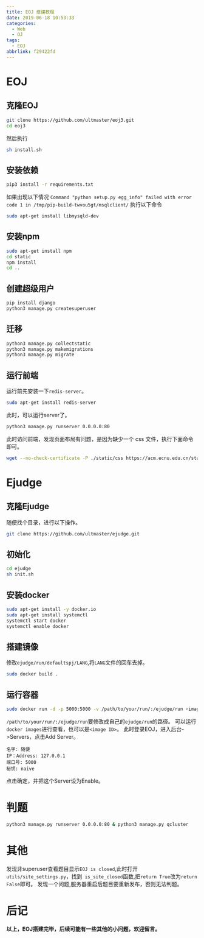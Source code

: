 ```yaml
---
title: EOJ 搭建教程
date: 2019-06-18 10:53:33
categories:
  - Web
  - OJ
tags:
  - EOJ
abbrlink: f29422fd
---
```

# EOJ
## 克隆EOJ
```bash
git clone https://github.com/ultmaster/eoj3.git
cd eoj3
```
然后执行
```bash
sh install.sh
```
## 安装依赖
```bash
pip3 install -r requirements.txt
```
如果出现以下情况
`Command "python setup.py egg_info" failed with error code 1 in /tmp/pip-build-twvou5gt/msqlclient/`
执行以下命令
```bash
sudo apt-get install libmysqld-dev
```
<!--more-->
## 安装npm
```bash
sudo apt-get install npm
cd static
npm install
cd ..
```
## 创建超级用户
```bash
pip install django
python3 manage.py createsuperuser
```
## 迁移
```bash
python3 manage.py collectstatic
python3 manage.py makemigrations
python3 manage.py migrate
```
## 运行前端
运行前先安装一下`redis-server`。
```bash
sudo apt-get install redis-server
```
此时，可以运行server了。
```bash
python3 manage.py runserver 0.0.0.0:80
```
此时访问前端，发现页面布局有问题，是因为缺少一个 css 文件，执行下面命令即可。
```bash
wget --no-check-certificate -P ./static/css https://acm.ecnu.edu.cn/static/css/app.min.css
```
# Ejudge
## 克隆Ejudge
随便找个目录，进行以下操作。
```bash
git clone https://github.com/ultmaster/ejudge.git
```
## 初始化
```bash
cd ejudge
sh init.sh
```
## 安装docker
```bash
sudo apt-get install -y docker.io
sudo apt-get install systemctl
systemctl start docker
systemctl enable docker
```
## 搭建镜像
修改`ejudge/run/defaultspj/LANG`,将`LANG`文件的回车去掉。
```bash
sudo docker build .
```
## 运行容器
```bash
sudo docker run -d -p 5000:5000 -v /path/to/your/run/:/ejudge/run <imageName>
```
`/path/to/your/run/:/ejudge/run`要修改成自己的`ejudge/run`的路径。
<imageName>可以运行`docker images`进行查看，也可以是`<image ID>`。
此时登录EOJ，进入后台->Servers，点击Add Server。
```nohighlight
名字: 随便
IP：Address: 127.0.0.1
端口号: 5000
秘钥: naive
```
点击确定，并把这个Server设为Enable。
# 判题
```bash
python3 manage.py runserver 0.0.0.0:80 & python3 manage.py qcluster
```
# 其他
发现非superuser查看题目显示`EOJ is closed`,此时打开`utils/site_settings.py`，找到` is_site_closed`函数,把`return True`改为`return False`即可。
发现一个问题,服务器重启后题目要重新发布，否则无法判题。
# 后记
**以上，EOJ搭建完毕，后续可能有一些其他的小问题，欢迎留言。**